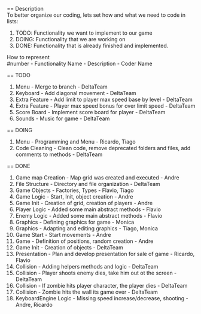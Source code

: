 == Description<br />
To better organize our coding, lets set how and what we need to code in lists:

1. TODO: Functionality we want to implement to our game
2. DOING: Functionality that we are working on
3. DONE: Functionality that is already finished and implemented.

How to represent<br />
#number - Functionality Name - Description - Coder Name

== TODO
1. Menu - Merge to branch - DeltaTeam
2. Keyboard - Add diagonal movement - DeltaTeam
3. Extra Feature - Add limit to player max speed base by level - DeltaTeam
4. Extra Feature - Player max speed bonus for over limit speed - DeltaTeam
5. Score Board - Implement score board for player - DeltaTeam
6. Sounds - Music for game - DeltaTeam
 
== DOING
1. Menu - Programming and Menu - Ricardo, Tiago
2. Code Cleaning - Clean code, remove deprecated folders and files, add comments to methods - DeltaTeam

== DONE
1. Game map Creation - Map grid was created and executed - Andre
2. File Structure - Directory and file organization - DeltaTeam
3. Game Objects - Factories, Types - Flavio, Tiago
4. Game Logic - Start, Init, object creation - Andre
5. Game Init - Creation of grid, creation of players - Andre
6. Player Logic - Added some main abstract methods - Flavio
7. Enemy Logic - Added some main abstract methods - Flavio
8. Graphics - Defining graphics for game - Monica
9. Graphics - Adapting and editing graphics - Tiago, Monica
10. Game Start - Start movements - Andre
11. Game - Definition of positions, random creation - Andre
12. Game Init - Creation of objects - DeltaTeam
13. Presentation - Plan and develop presentation for sale of game - Ricardo, Flavio
14. Collision - Adding helpers methods and logic - DeltaTeam
15. Collision - Player shoots enemy dies, take him out ot the screen - DeltaTeam
16. Collision - If zombie hits player character, the player dies - DeltaTeam
17. Collision - Zombie hits the wall its game over - DeltaTeam
18. KeyboardEngine Logic - Missing speed increase/decrease, shooting - Andre, Ricardo
